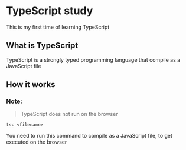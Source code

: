# TypeScript study

This is my first time of learning TypeScript

## What is TypeScript

TypeScript is a strongly typed programming language that compile as a JavaScript file

## How it works

### Note:

> TypeScript does not run on the browser

```tsc <filename>```

You need to run this command to compile as a JavaScript file, to get executed on the browser
